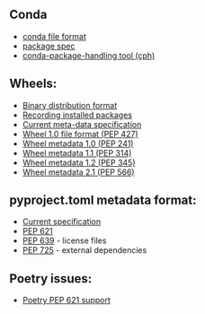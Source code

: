 
## Conda

* [conda file format](https://docs.conda.io/projects/conda/en/latest/user-guide/concepts/packages.html)
* [package spec](https://docs.conda.io/projects/conda-build/en/stable/resources/package-spec.html)
* [conda-package-handling tool (cph)](https://conda.github.io/conda-package-handling/)

## Wheels:

* [Binary distribution format](https://packaging.python.org/en/latest/specifications/binary-distribution-format/)
* [Recording installed packages](https://packaging.python.org/en/latest/specifications/recording-installed-packages/)
* [Current meta-data specification](https://packaging.python.org/en/latest/specifications/core-metadata/)
* [Wheel 1.0 file format (PEP 427)](https://peps.python.org/pep-0427/)
* [Wheel metadata 1.0 (PEP 241)](https://peps.python.org/pep-0241/)
* [Wheel metadata 1.1 (PEP 314)](https://peps.python.org/pep-0314/)
* [Wheel metadata 1.2 (PEP 345)](https://peps.python.org/pep-0345/)
* [Wheel metadata 2.1 (PEP 566)](https://peps.python.org/pep-0566/)

## pyproject.toml metadata format:

* [Current specification](https://packaging.python.org/en/latest/specifications/declaring-project-metadata/)
* [PEP 621](https://peps.python.org/pep-0621/)
* [PEP 639](https://peps.python.org/pep-0639/) - license files
* [PEP 725](https://peps.python.org/pep-0725/) - external dependencies

## Poetry issues:

* [Poetry PEP 621 support](https://github.com/python-poetry/roadmap/issues/3)
